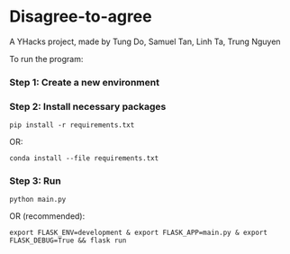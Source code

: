 # Disagree-to-agree
A YHacks project, made by Tung Do, Samuel Tan, Linh Ta, Trung Nguyen

To run the program:

### Step 1: Create a new environment

### Step 2: Install necessary packages

```
pip install -r requirements.txt
```

OR:

```
conda install --file requirements.txt
```

### Step 3: Run

```
python main.py
```

OR (recommended):

```
export FLASK_ENV=development & export FLASK_APP=main.py & export FLASK_DEBUG=True && flask run
```